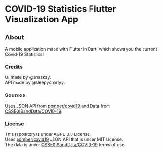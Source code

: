 # COVID-19 Statistics Flutter Visualization App

## About
A mobile application made with Flutter in Dart, which shows you the current Covid-19 Statistics!  

### Credits
UI made by @anasksy.  
API made by @sleepycharlyy.

### Sources
Uses JSON API from [pomber/covid19](https://github.com/pomber/covid19) and Data from [CSSEGISandData/COVID-19](https://github.com/CSSEGISandData/COVID-19/).

### License

This repository is under AGPL-3.0 License.  
Uses [pomber/covid19](https://github.com/pomber/covid19) JSON API that is under MIT License.  
The data is under [CSSEGISandData/COVID-19](https://github.com/CSSEGISandData/COVID-19/) terms of use.
